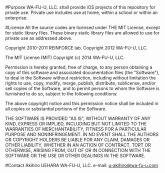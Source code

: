 #Purpose
WA-FU-U, LLC. shall provide iOS projects of this repository for private use.
Private use includes use at home, within a school or within an enterprise.

#License
All the source codes are licensed under THE MIT License, except for static library files.
These binary static library files are allowed to use for private use as addressed above.

Copyright 2010-2011 REINFORCE lab. 
Copyright 2012 WA-FU-U, LLC.

The MIT License (MIT)
Copyright (c) 2014 WA-FU-U, LLC.

Permission is hereby granted, free of charge, to any person obtaining a copy of this software and associated documentation files (the "Software"), to deal in the Software without restriction, including without limitation the rights to use, copy, modify, merge, publish, distribute, sublicense, and/or sell copies of the Software, and to permit persons to whom the Software is furnished to do so, subject to the following conditions:

The above copyright notice and this permission notice shall be included in all copies or substantial portions of the Software.

THE SOFTWARE IS PROVIDED "AS IS", WITHOUT WARRANTY OF ANY KIND, EXPRESS OR IMPLIED, INCLUDING BUT NOT LIMITED TO THE WARRANTIES OF MERCHANTABILITY, FITNESS FOR A PARTICULAR PURPOSE AND NONINFRINGEMENT. IN NO EVENT SHALL THE AUTHORS OR COPYRIGHT HOLDERS BE LIABLE FOR ANY CLAIM, DAMAGES OR OTHER LIABILITY, WHETHER IN AN ACTION OF CONTRACT, TORT OR OTHERWISE, ARISING FROM, OUT OF OR IN CONNECTION WITH THE SOFTWARE OR THE USE OR OTHER DEALINGS IN THE SOFTWARE.

#Contact
Akihiro UEHARA 
WA-FU-U, LLC. 
e-mail: u-akihiro@wa-fu-u.com
